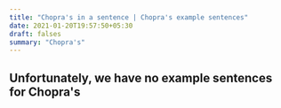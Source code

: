 ```yaml
---
title: "Chopra's in a sentence | Chopra's example sentences"
date: 2021-01-20T19:57:50+05:30
draft: falses
summary: "Chopra's"
---
```

## Unfortunately, we have no example sentences for Chopra's                 

